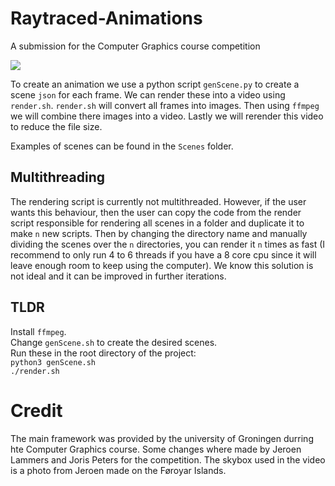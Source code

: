 # Raytraced-Animations
A submission for the Computer Graphics course competition

[![](http://img.youtube.com/vi/-m9zLEQgo_c/0.jpg)](http://www.youtube.com/watch?v=-m9zLEQgo_c "")

To create an animation we use a python script `genScene.py` to create a scene `json` for each frame. We can render these into a video using `render.sh`. `render.sh` will convert all frames into images. Then using `ffmpeg` we will combine there images into a video. Lastly we will rerender this video to reduce the file size.

Examples of scenes can be found in the `Scenes` folder.

## Multithreading
The rendering script is currently not multithreaded. However, if the user wants this behaviour, then the user can copy the code from the render script responsible for rendering all scenes in a folder and duplicate it to make `n` new scripts. Then by changing the directory name and manually dividing the scenes over the `n` directories, you can render it `n` times as fast (I recommend to only run 4 to 6 threads if you have a 8 core cpu since it will leave enough room to keep using the computer). We know this solution is not ideal and it can be improved in further iterations.

## TLDR
Install `ffmpeg`. \
Change `genScene.sh` to create the desired scenes. \
Run these in the root directory of the project: \
`python3 genScene.sh` \
`./render.sh`

# Credit
The main framework was provided by the university of Groningen durring hte Computer Graphics course. Some changes where made by Jeroen Lammers and Joris Peters for the competition.
The skybox used in the video is a photo from Jeroen made on the Føroyar Islands.
